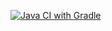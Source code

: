 [![Java CI with Gradle](https://github.com/AdalineVerner/CardDelivery/actions/workflows/gradle.yml/badge.svg)](https://github.com/AdalineVerner/CardDelivery/actions/workflows/gradle.yml)